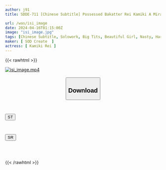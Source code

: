 ```yaml
---
author: j91
title: SDDE-711 [Chinese Subtitle] Possessed Bakatter Rei Kamiki A Miraculous Christmas Present? ! It's A Big Runaway Using The Body Of A Big-breasted Part-time Job Lol. Posted Again At The Convenience Store On Christmas With Erotic Idiot Big Flame Special Holy Night Breasts Pussy! 29 Consecutive Better Festivals! !

url: /was/isi_image
date: 2024-04-16T01:15:00Z
image: "isi_image.jpg"
tags: [Chinese Subtitle, Solowork, Big Tits, Beautiful Girl, Nasty, Hardcore, Documentary, Sex Conversion - Feminized	]
maker: [ SOD Create  ]
actress: [ Kamiki Rei ]
---
```



{{< rawhtml >}}

<div class="video" data-videoid="LYV6VkMVZeSRQkv">
    <a href="javascript:;">
        <img src="/was/isi_image/isi_image.jpg" width="WIDTH" height="HEIGHT" alt="isi_image.mp4" loading="lazy">
    </a>
</div>

<script type="text/javascript" src="https://j91.asia/asset/on-demand-st.js"></script>

<br>
  <link rel="stylesheet" href="https://j91.asia/asset/bs5.css">
  
  <center>
  <button class="btn btn-primary" type="button" data-bs-toggle="collapse" data-bs-target=".multi-collapse" aria-expanded="false" aria-controls="multiCollapseExample1 multiCollapseExample2"><h2>Download</h2></button></center>
</p>
<div class="row">
  <div class="col">
    <div class="collapse multi-collapse" id="multiCollapseExample1">
      <div class="card card-body">
	      	      <br>
<div class="buttons">  
<p><a href="https://streamtape.to/v/LYV6VkMVZeSRQkv" target="_blank"><button class="btn-hover color-3"><i class="fa fa-download"></i> ST</button></a></p></div>
    </div>
  </div>
</div>
  <div class="col">
    <div class="collapse multi-collapse" id="multiCollapseExample2">
      <div class="card card-body">
	      <br>
<div class="buttons">
<p><a href="https://rubystm.com/qfcn9v2gpnej" target="_blank"><button class="btn-hover color-9"><i class="fa fa-download"></i> SR</button></a></p></div>
<br><br>
      </div>
    </div>
  </div>
</div>

{{< /rawhtml >}}